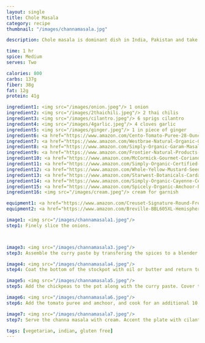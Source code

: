 ```yaml
---
layout: single
title: Chole Masala
category: recipe
thumbnail: "/images/channamasala.jpg"

description: Chole masala is dominant dish in India, Pakistan and take out menus; and every home varies in the adaptation of this popular vegetarian dish. The chickpea dish can be served dry, or in a curry sauce, served at any time of the day, and can include chicken or potatoes. With each rendition, the essentials of the dish stay the same, chickpeas or *chole* simmered with tomatoes, onions and spices that are crave-worthy. While this recipe may not be traditional, it is delicious.

time: 1 hr
spice: Medium
serves: Two

calories: 800
carbs: 137g
fiber: 38g
fat: 12g
protein: 41g

ingredient1: <img src="/images/onion.jpeg"/> 1 onion
ingredient2: <img src="/images/2thaichili.jpeg"/> 2 thai chilis
ingredient3: <img src="/images/cilantro.jpeg"/> 6 sprigs cilantro
ingredient4: <img src="/images/4garlic.jpeg"/> 4 cloves garlic
ingredient5: <img src="/images/ginger.jpeg"/> 1 in piece of ginger
ingredient6: <a href="https://www.amazon.com/Cento-Tomato-Puree-28-Ounce-Cans/dp/B001SAWI38/ref=as_li_ss_tl?ie=UTF8&qid=1485029777&sr=8-1&keywords=cento+puree&linkCode=ll1&tag=cilalime09-20&linkId=6327843d6bbed61fd74144e85639de0f"><img src="/images/pureedtomatoes.jpeg"/> 1 cup pureed tomatoes</a>
ingredient7: <a href="https://www.amazon.com/Westbrae-Natural-Organic-Garbanzo-Beans/dp/B000LKZLQW/ref=as_li_ss_tl?ie=UTF8&qid=1485029875&sr=8-1-spell&keywords=cannedchickpeas&linkCode=ll1&tag=cilalime09-20&linkId=2a4678e98091944dea8c83c671fdc4fd"><img src="/images/chickpeas.jpeg"/> 2 cups canned or frozen chickpeas</a>
ingredient8: <a href="https://www.amazon.com/Simply-Organic-Garam-Masala-Ounce/dp/B00AJRKQDU/ref=as_li_ss_tl?s=grocery&ie=UTF8&qid=1485029909&sr=1-4&keywords=garam+masala&th=1&linkCode=ll1&tag=cilalime09-20&linkId=ec195bfb1c6aac05665759b9acdab3ed"><img src="/images/garammasala.jpeg"/> 2 tsp garam masala</a>
ingredient9: <a href="https://www.amazon.com/Frontier-Natural-Products-Cumin-1-68-Ounce/dp/B000UYC3TM/ref=as_li_ss_tl?s=grocery&ie=UTF8&qid=1485029942&sr=1-5&keywords=cumin+seed&th=1&linkCode=ll1&tag=cilalime09-20&linkId=8f80d52e39d6f5feddd74f080de37f19"><img src="/images/cumin.jpeg"/> 1/2 tsp cumin seed</a>
ingredient10: <a href="https://www.amazon.com/McCormick-Gourmet-Coriander-Seed-87/dp/B0005YW1HG/ref=as_li_ss_tl?s=grocery&ie=UTF8&qid=1485029977&sr=1-4&keywords=coriander+seed&th=1&linkCode=ll1&tag=cilalime09-20&linkId=1b579cc2c5b989a6eac39ee383d5ca0f"><img src="/images/coriander.jpeg"/> 1/2 tsp coriander seed</a>
ingredient11: <a href="https://www.amazon.com/Simply-Organic-Certified-2-38-Ounce-Container/dp/B000WR4LMY/ref=as_li_ss_tl?s=grocery&ie=UTF8&qid=1485030020&sr=1-4&keywords=turmeric&th=1&linkCode=ll1&tag=cilalime09-20&linkId=d4a71604f085d91783242c5dfd307ad4"><img src="/images/turmeric.jpeg"/> 1 tsp turmeric</a>
ingredient12: <a href="https://www.amazon.com/Whole-Yellow-Mustard-Seed-Tin/dp/B003X43EE4/ref=as_li_ss_tl?s=grocery&ie=UTF8&qid=1485030055&sr=1-6&keywords=yellow+mustard+seeds&linkCode=ll1&tag=cilalime09-20&linkId=089c6cfe4e13f2767e82a70ccbb8caff"><img src="/images/yellowmustardseed.jpeg"/> 1 tsp yellow mustard seed</a>
ingredient13: <a href="https://www.amazon.com/Starwest-Botanicals-Cardamom-Whole-Organic/dp/B003UYEHS4/ref=as_li_ss_tl?s=grocery&ie=UTF8&qid=1485030096&sr=1-6&keywords=cardamom+pod&linkCode=ll1&tag=cilalime09-20&linkId=d138c83c145a526ea75c289f0b490a40"><img src="/images/cardamom.jpeg"/> 1 cardamom pod </a>
ingredient14: <a href="https://www.amazon.com/Simply-Organic-Cayenne-Certified-Containers/dp/B0019I2FP0/ref=as_li_ss_tl?s=grocery&ie=UTF8&qid=1485030130&sr=1-2&keywords=cayenne&th=1&linkCode=ll1&tag=cilalime09-20&linkId=ed4c58015de552add593c854319d73de"><img src="/images/cayenne.jpeg"/> 1/4 tsp cayenne</a>
ingredient15: <a href="https://www.amazon.com/Spicely-Organic-Amchoor-Powder-Compact/dp/B004GFWRFG/ref=as_li_ss_tl?ie=UTF8&qid=1485030189&sr=8-1&keywords=amchoor+powder&th=1&linkCode=ll1&tag=cilalime09-20&linkId=392072a70f5eca90d8b829b806966ca8"><img src="/images/amchoor.jpeg"/> 1/4 tsp amchoor, dried mango powder </a>
ingredient16: <img src="/images/cream.jpeg"/> cream for garnish

equipment1: <a href="https://www.amazon.com/Creuset-Signature-Round-French-Truffle/dp/B0076NOFSC/ref=as_li_ss_tl?s=kitchen&rps=1&ie=UTF8&qid=1481598867&sr=1-38&keywords=le+creuset&refinements=p_85:2470955011&th=1&linkCode=ll1&tag=cilalime09-20&linkId=9987204213f6c7ac4d1e12889972e623"><img src="/images/stockpot.jpeg"/> stockpot </a>
equipment2: <a href="https://www.amazon.com/Breville-BBL605XL-Hemisphere-Control-Blender/dp/B00MX5CEU4/ref=as_li_ss_tl?ie=UTF8&qid=1485110773&sr=8-1&keywords=breville+blender&th=1&linkCode=ll1&tag=cilalime09-20&linkId=1642355ccfaceffc3a7e73cd0594db84"><img src="/images/blender.jpeg"/> blender </a>

image1: <img src="/images/channamasala1.jpeg"/>
step1: Finely slice the onions.



image3: <img src="/images/channamasala3.jpeg"/>
step3: Assemble the curry paste by transfering the spices to a blender along with the ginger, garlic, turmeric, garam masala, cayenne, thai chili, and 1 c of water. Puree until smooth.

image4: <img src="/images/channamasala4.jpeg"/>
step4: Coat the bottom of the stockpot with oil or butter and return to medium heat. Once the oil is hot, add the onions and sauté until they are tender.

image5: <img src="/images/channamasala5.jpeg"/>
step5: Add the chickpeas to the pot along with the curry paste. Cover the pot and cook for 20 minutes.

image6: <img src="/images/channamasala6.jpeg"/>
step6: Add the tomato puree and amchoor, and cook for an additional 10 minutes.

image7: <img src="/images/channamasala7.jpeg"/>
step7: Serve the channa masala with cream. Accent the plate with cilantro leaves.

tags: [vegetarian, indian, gluten free]
---
```

